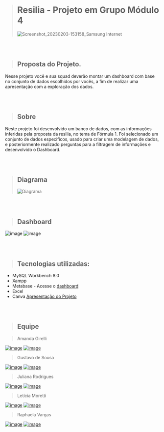 > # Resilia - Projeto em Grupo Módulo 4
> ![Screenshot_20230203-153158_Samsung Internet](https://user-images.githubusercontent.com/114074031/216681259-61de1f36-0637-4f9c-8c48-a9053cfbab97.jpg) 

<br />
<br />

> ## Proposta do Projeto.
Nesse projeto você e sua squad deverão montar
um dashboard com base no conjunto de dados
escolhidos por vocês, a fim de realizar uma
apresentação com a exploração dos dados.

<br />
<br />

> ## Sobre
Neste projeto foi desenvolvido um banco de dados, com as informações inferidas pela proposta da resilia, no tema de Fórmula 1. 
Foi selecionado um conjunto de dados especificos, usado para criar uma modelagem de dados, e posteriormente realizado perguntas para a filtragem de informações e desenvolvido o Dashboard. 

<br />
<br />

> ## Diagrama
>![Diagrama](https://user-images.githubusercontent.com/114074031/216667040-5fe39d93-6e2c-4186-ad74-67ffa00db14c.png)

<br />
<br />

> ## Dashboard
![image](https://user-images.githubusercontent.com/114074031/216663614-31abd1b9-0b3c-416c-b57e-d94d9cd31231.png)
![image](https://user-images.githubusercontent.com/114074031/216664289-b2a36e31-9f5e-417d-9163-078d4a57b2b3.png)

<br />
<br />

> ## Tecnologias utilizadas:
 * MySQL Workbench 8.0
 * Xampp
 * Metabase - Acesse o [dashboard](https://projetomod4.metabaseapp.com/public/dashboard/a6a44292-5521-40b4-a2d9-0ad1939ecf45)
 * Excel
 * Canva [Apresentação do Projeto](https://www.canva.com/design/DAFY3Kd6ATg/c0-yMKRj5nli_lzDiIrN1w/edit?utm_content=DAFY3Kd6ATg&utm_campaign=designshare&utm_medium=link2&utm_source=sharebutton)
 
<br />
<br />

> ## Equipe

> Amanda Girelli

[![image](https://user-images.githubusercontent.com/114074031/216670787-12d62090-66df-4473-ad0e-fea8d37c6ebb.png)](https://github.com/amandagirelli)
[![image](https://user-images.githubusercontent.com/114074031/216671300-87e02aa5-5b08-4e82-9b78-8391fa891e2d.png)](https://www.linkedin.com/www.linkedin.com/in/amandagirellibueno)

> Gustavo de Sousa

[![image](https://user-images.githubusercontent.com/114074031/216670787-12d62090-66df-4473-ad0e-fea8d37c6ebb.png)](https://github.com/GustavodeSousa96)
[![image](https://user-images.githubusercontent.com/114074031/216671300-87e02aa5-5b08-4e82-9b78-8391fa891e2d.png)](https://www.linkedin.com/in/gustavo-de-sousa-4416981ba/)

> Juliana Rodrigues

[![image](https://user-images.githubusercontent.com/114074031/216670787-12d62090-66df-4473-ad0e-fea8d37c6ebb.png)](https://github.com/rodrigues28ju)
[![image](https://user-images.githubusercontent.com/114074031/216671300-87e02aa5-5b08-4e82-9b78-8391fa891e2d.png)](https://www.linkedin.com/julianarodriguesnogueira)

> Letícia Moretti

[![image](https://user-images.githubusercontent.com/114074031/216670787-12d62090-66df-4473-ad0e-fea8d37c6ebb.png)](https://github.com/LeticiaMorettis)
[![image](https://user-images.githubusercontent.com/114074031/216671300-87e02aa5-5b08-4e82-9b78-8391fa891e2d.png)](www.linkedin.com/in/letícia-morettis)

> Raphaela Vargas

[![image](https://user-images.githubusercontent.com/114074031/216670787-12d62090-66df-4473-ad0e-fea8d37c6ebb.png)](https://github.com/RaphaelaVargas)
[![image](https://user-images.githubusercontent.com/114074031/216671300-87e02aa5-5b08-4e82-9b78-8391fa891e2d.png)](https://www.linkedin.com/in/raphaela-vargas-desenvolver)
